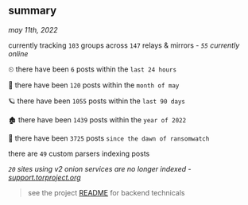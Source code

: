 
## summary
_may 11th, 2022_

currently tracking `103` groups across `147` relays & mirrors - _`55` currently online_

⏲ there have been `6` posts within the `last 24 hours`

🦈 there have been `120` posts within the `month of may`

🪐 there have been `1055` posts within the `last 90 days`

🏚 there have been `1439` posts within the `year of 2022`

🦕 there have been `3725` posts `since the dawn of ransomwatch`

there are `49` custom parsers indexing posts

_`20` sites using v2 onion services are no longer indexed - [support.torproject.org](https://support.torproject.org/onionservices/v2-deprecation/)_

> see the project [README](https://github.com/thetanz/ransomwatch#ransomwatch--) for backend technicals
